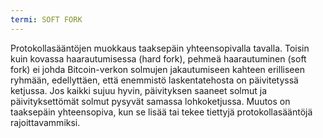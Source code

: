 ```yaml
---
termi: SOFT FORK
---
```


Protokollasääntöjen muokkaus taaksepäin yhteensopivalla tavalla. Toisin kuin kovassa haarautumisessa (hard fork), pehmeä haarautuminen (soft fork) ei johda Bitcoin-verkon solmujen jakautumiseen kahteen erilliseen ryhmään, edellyttäen, että enemmistö laskentatehosta on päivitetyssä ketjussa. Jos kaikki sujuu hyvin, päivityksen saaneet solmut ja päivityksettömät solmut pysyvät samassa lohkoketjussa. Muutos on taaksepäin yhteensopiva, kun se lisää tai tekee tiettyjä protokollasääntöjä rajoittavammiksi.